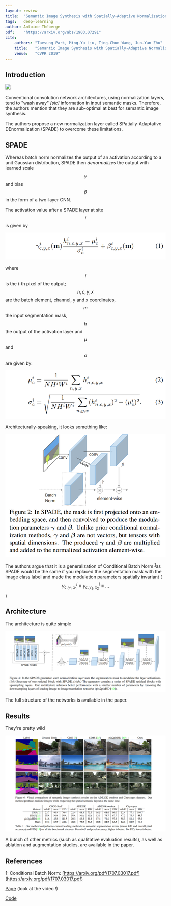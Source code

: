 ```yaml
---
layout: review
title:  "Semantic Image Synthesis with Spatially-Adaptive Normalization"
tags:   deep-learning 
author: Antoine Théberge
pdf:    "https://arxiv.org/abs/1903.07291"
cite:
    authors: "Taesung Park, Ming-Yu Liu, Ting-Chun Wang, Jun-Yan Zhu"
    title:   "Semantic Image Synthesis with Spatially-Adaptive Normalization"
    venue:   "CVPR 2019"
---
```


## Introduction

![](/article/images/spade/teaser.png)

Conventional convolution network architectures, using normalization layers, tend to "wash away" _[sic]_ information in input semantic masks. Therefore, the authors mention that they are sub-optimal at best for semantic image synthesis. 

The authors propose a new normalization layer called SPatially-Adaptative DEnormalization (SPADE) to overcome these limitations.

## SPADE

Whereas batch norm normalizes the output of an activation according to a unit Gaussian distribution, SPADE then _denormalizes_ the output with learned scale $$\gamma$$ and bias $$\beta$$ in the form of a two-layer CNN.

The activation value after a SPADE layer at site $$i$$ is given by

![](/article/images/spade/one.png)

where $$i$$ is the i-th pixel of the output; $$n, c, y, x$$ are the batch element, channel, y and x coordinates, $$m$$ the input segmentation mask, $$h$$ the output of the activation layer and $$\mu$$ and $$\sigma$$ are given by:

![](/article/images/spade/twothree.png)


Architecturally-speaking, it looks something like:

![](/article/images/spade/figtwo.png)

The authors argue that it is a generalization of Conditional Batch Norm <sup>[1](#References)</sup>as SPADE would be the same if you replaced the segmentation mask with the image class label and made the modulation parameters spatially invariant ($$\gamma^i_{c,y_1,x_1} \equiv \gamma^i_{c,y_2,x_2}\equiv ... $$)

## Architecture

The architecture is quite simple

![](/article/images/spade/figfour.png)

The full structure of the networks is available in the paper.

## Results

They're pretty wild

![](/article/images/spade/res1.png)

A bunch of other metrics (such as qualitative evaluation results), as well as ablation and augmentation studies, are available in the paper.

## References

1: Conditional Batch Norm: [https://arxiv.org/pdf/1707.03017.pdf](https://arxiv.org/pdf/1707.03017.pdf)

[Page](https://nvlabs.github.io/SPADE/) (look at the video !)

[Code](https://github.com/NVLabs/SPADE)


